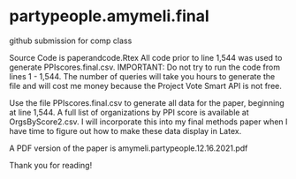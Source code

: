 # partypeople.amymeli.final
github submission for comp class

Source Code is paperandcode.Rtex
All code prior to line 1,544 was used to generate PPIscores.final.csv. 
IMPORTANT: Do not try to run the code from lines 1 - 1,544. The number of queries will take you hours to generate the file and will cost me money because the Project Vote Smart API is not free.

Use the file PPIscores.final.csv to generate all data for the paper, beginning at line 1,544.
A full list of organizations by PPI score is available at OrgsByScore2.csv. I will incorporate this into my final methods paper when I have time to figure out how to make these data display in Latex.

A PDF version of the paper is amymeli.partypeople.12.16.2021.pdf

Thank you for reading!
